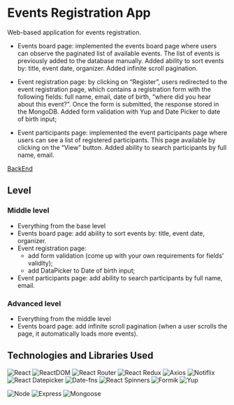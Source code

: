 
# Events Registration App  

Web-based application for events registration.

+ Events board page: implemented the events board page where users can observe the paginated list of available events. The list of events is previously added to the database manually. Added ability to sort events by: title, event date, organizer. Added infinite scroll pagination.

+ Event registration page: by clicking on “Register”, users redirected to the event registration page, which contains a registration form with the following fields: full name, email, date of birth, “where did you hear about this event?”.
Once the form is submitted, the response stored in the MongoDB.
Added form validation with Yup and Date Picker to date of birth input;

+ Event participants page: implemented the event participants page where users can see a list of registered participants. This page available by clicking on the “View” button. Added ability to search participants by full name, email.


[BackEnd](https://github.com/AnnaNADVOR/events-api)

## Level
### Middle level

- Everything from the base level
- Events board page: add ability to sort events by: title,  event date, organizer.
- Event registration page:
  - add form validation (come up with your own requirements for fields’ validity);
  - add DataPicker to Date of birth input;
- Event participants page: add ability to search participants by full name, email.
  
### Advanced level
- Everything from the middle level
- Events board page: add infinite scroll pagination (when a user scrolls the page, it automatically loads more events).


## Technologies and Libraries Used

![React](https://img.shields.io/badge/React-00308F)
![ReactDOM](https://img.shields.io/badge/ReactDOM-0066b2)
![React Router](https://img.shields.io/badge/React%20Router-5072A7)
![React Redux](https://img.shields.io/badge/React%20Redux-3457D5)
![Axios](https://img.shields.io/badge/Axios-0047AB)
![Notiflix](https://img.shields.io/badge/Notiflix-4B9CD3)
![React Datepicker](https://img.shields.io/badge/React%20Datepicker-216ba5)
![Date-fns](https://img.shields.io/badge/Date--fns-00BFFF)
![React Spinners ](https://img.shields.io/badge/React%20Spinners-005A9C)
![Formik](https://img.shields.io/badge/Formik-4C9AFF)
![Yup](https://img.shields.io/badge/Yup-003399)

![Node](https://img.shields.io/badge/Node.js-006A4E)
![Express](https://img.shields.io/badge/Express-008B8B)
![Mongoose](https://img.shields.io/badge/Mongoose-228B22)